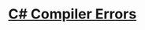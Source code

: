 # [C# Compiler Errors](https://docs.microsoft.com/en-us/dotnet/csharp/language-reference/compiler-messages/)

